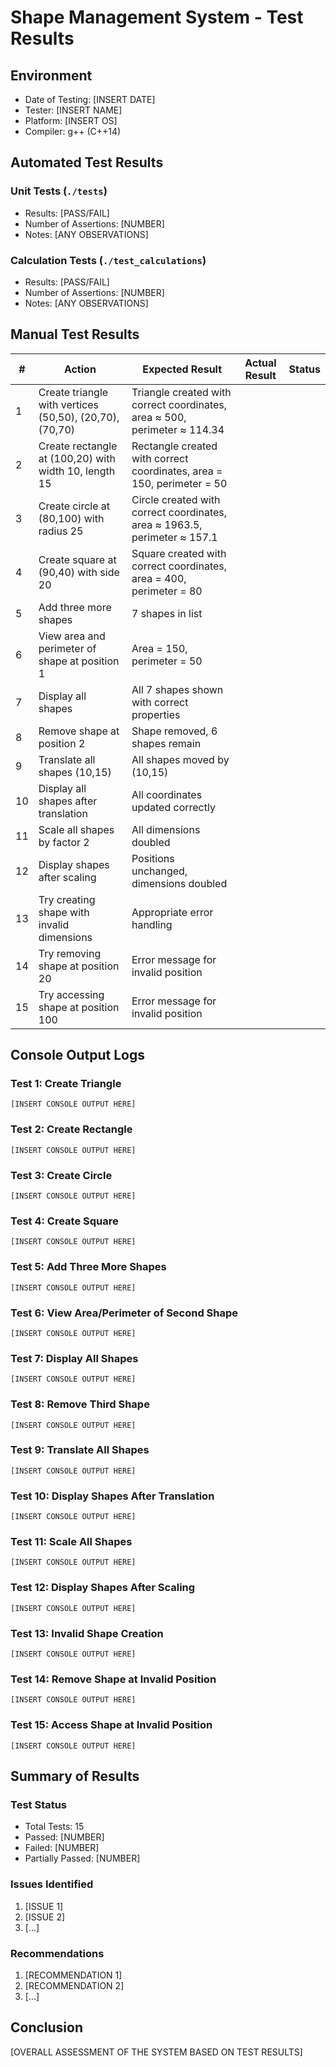 # Shape Management System - Test Results

## Environment
- Date of Testing: [INSERT DATE]
- Tester: [INSERT NAME]
- Platform: [INSERT OS]
- Compiler: g++ (C++14)

## Automated Test Results

### Unit Tests (`./tests`)
- Results: [PASS/FAIL]
- Number of Assertions: [NUMBER]
- Notes: [ANY OBSERVATIONS]

### Calculation Tests (`./test_calculations`)
- Results: [PASS/FAIL]
- Number of Assertions: [NUMBER]
- Notes: [ANY OBSERVATIONS]

## Manual Test Results

| # | Action | Expected Result | Actual Result | Status |
|---|--------|----------------|---------------|--------|
| 1 | Create triangle with vertices (50,50), (20,70), (70,70) | Triangle created with correct coordinates, area ≈ 500, perimeter ≈ 114.34 | | |
| 2 | Create rectangle at (100,20) with width 10, length 15 | Rectangle created with correct coordinates, area = 150, perimeter = 50 | | |
| 3 | Create circle at (80,100) with radius 25 | Circle created with correct coordinates, area ≈ 1963.5, perimeter ≈ 157.1 | | |
| 4 | Create square at (90,40) with side 20 | Square created with correct coordinates, area = 400, perimeter = 80 | | |
| 5 | Add three more shapes | 7 shapes in list | | |
| 6 | View area and perimeter of shape at position 1 | Area = 150, perimeter = 50 | | |
| 7 | Display all shapes | All 7 shapes shown with correct properties | | |
| 8 | Remove shape at position 2 | Shape removed, 6 shapes remain | | |
| 9 | Translate all shapes (10,15) | All shapes moved by (10,15) | | |
| 10 | Display all shapes after translation | All coordinates updated correctly | | |
| 11 | Scale all shapes by factor 2 | All dimensions doubled | | |
| 12 | Display shapes after scaling | Positions unchanged, dimensions doubled | | |
| 13 | Try creating shape with invalid dimensions | Appropriate error handling | | |
| 14 | Try removing shape at position 20 | Error message for invalid position | | |
| 15 | Try accessing shape at position 100 | Error message for invalid position | | |

## Console Output Logs

### Test 1: Create Triangle
```
[INSERT CONSOLE OUTPUT HERE]
```

### Test 2: Create Rectangle
```
[INSERT CONSOLE OUTPUT HERE]
```

### Test 3: Create Circle
```
[INSERT CONSOLE OUTPUT HERE]
```

### Test 4: Create Square
```
[INSERT CONSOLE OUTPUT HERE]
```

### Test 5: Add Three More Shapes
```
[INSERT CONSOLE OUTPUT HERE]
```

### Test 6: View Area/Perimeter of Second Shape
```
[INSERT CONSOLE OUTPUT HERE]
```

### Test 7: Display All Shapes
```
[INSERT CONSOLE OUTPUT HERE]
```

### Test 8: Remove Third Shape
```
[INSERT CONSOLE OUTPUT HERE]
```

### Test 9: Translate All Shapes
```
[INSERT CONSOLE OUTPUT HERE]
```

### Test 10: Display Shapes After Translation
```
[INSERT CONSOLE OUTPUT HERE]
```

### Test 11: Scale All Shapes
```
[INSERT CONSOLE OUTPUT HERE]
```

### Test 12: Display Shapes After Scaling
```
[INSERT CONSOLE OUTPUT HERE]
```

### Test 13: Invalid Shape Creation
```
[INSERT CONSOLE OUTPUT HERE]
```

### Test 14: Remove Shape at Invalid Position
```
[INSERT CONSOLE OUTPUT HERE]
```

### Test 15: Access Shape at Invalid Position
```
[INSERT CONSOLE OUTPUT HERE]
```

## Summary of Results

### Test Status
- Total Tests: 15
- Passed: [NUMBER]
- Failed: [NUMBER]
- Partially Passed: [NUMBER]

### Issues Identified
1. [ISSUE 1]
2. [ISSUE 2]
3. [...]

### Recommendations
1. [RECOMMENDATION 1]
2. [RECOMMENDATION 2]
3. [...]

## Conclusion
[OVERALL ASSESSMENT OF THE SYSTEM BASED ON TEST RESULTS] 